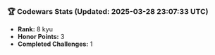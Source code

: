 ### 🏆 Codewars Stats (Updated: 2025-03-28 23:07:33 UTC)

- **Rank:** 8 kyu
- **Honor Points:** 3
- **Completed Challenges:** 1

